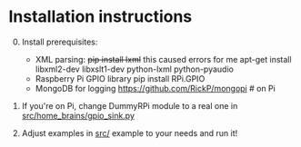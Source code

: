 Installation instructions
===========

0. Install prerequisites:
    + XML parsing:
        ~~pip install lxml~~ this caused errors for me
        apt-get install libxml2-dev libxslt1-dev python-lxml python-pyaudio
    + Raspberry Pi GPIO library
        pip install RPi.GPIO
    + MongoDB for logging
        https://github.com/RickP/mongopi    # on Pi


1. If you're on Pi, change DummyRPi module to a real one in [src/home_brains/gpio_sink.py](https://github.com/legrus/home-brains/blob/master/src/home_brains/gpio_sink.py)

2. Adjust examples in [src/](https://github.com/legrus/home-brains/blob/master/src/) example to your needs and run it!
